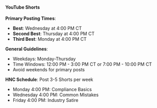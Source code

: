 #### YouTube Shorts

**Primary Posting Times**:

- **Best**: Wednesday at 4:00 PM CT
- **Second Best**: Thursday at 4:00 PM CT
- **Third Best**: Monday at 4:00 PM CT

**General Guidelines**:

- Weekdays: Monday-Thursday
- Time Windows: 12:00 PM - 3:00 PM CT or 7:00 PM - 10:00 PM CT
- Avoid weekends for primary posts

**HNC Schedule**: Post 3-5 Shorts per week

- Monday 4:00 PM: Compliance Basics
- Wednesday 4:00 PM: Common Mistakes
- Friday 4:00 PM: Industry Satire
